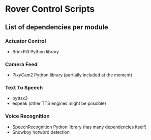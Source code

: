 # Rover Control Scripts

## List of dependencies per module

### Actuator Control
- BrickPi3 Python library

### Camera Feed
- PixyCam2 Python library (partially included at the moment)

### Text To Speech
- pyttsx3
- espeak (other TTS engines might be possible)

### Voice Recognition
- SpeechRecognition Python library (has many dependencies itself)
- Snowboy hotword detection
